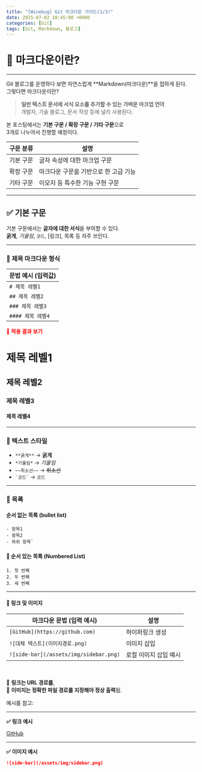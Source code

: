 ```yaml
---
title: "[Winebug] Git 마크다운 가이드(1/3)"
date: 2025-07-02 10:45:00 +0900
categories: [Git]
tags: [Git, Markdown, 블로그]
---
```


# 🎈 마크다운이란?  
---

Git 블로그를 운영하다 보면 자연스럽게 **Markdown(마크다운)**을 접하게 된다.  
그렇다면 마크다운이란?

> **일반 텍스트 문서에 서식 요소를 추가할 수 있는 가벼운 마크업 언어**  
> 개발자, 기술 블로그, 문서 작성 등에 널리 사용된다.

본 포스팅에서는 **기본 구문 / 확장 구문 / 기타 구문**으로<br>
3개로 나누어서 진행할 예정이다.

| 구문 분류   | 설명                                   |
|-------------|----------------------------------------|
| 기본 구문   | 글자 속성에 대한 마크업 구문           |
| 확장 구문   | 마크다운 구문을 기반으로 한 고급 기능   |
| 기타 구문   | 이모지 등 특수한 기능 구현 구문         |

---

## ✅ 기본 구문  

기본 구문에서는 **글자에 대한 서식**을 부여할 수 있다.  
**굵게**, *기울임*, `코드`, [링크], 목록 등 자주 쓰인다.

---

### 📌 제목 마크다운 형식


| 문법 예시 (입력값) |
|--------------------|
| `# 제목 레벨1`      |
| `## 제목 레벨2`     |
| `### 제목 레벨3`    |
| `#### 제목 레벨4`   |


<span style="color:red"><strong>📌 적용 결과 보기</strong></span>

# 제목 레벨1  
## 제목 레벨2  
### 제목 레벨3  
#### 제목 레벨4

---

### 📌 텍스트 스타일

- `**굵게**` → **굵게**  
- `*기울임*` → *기울임*  
- `~~취소선~~` → ~~취소선~~  
- `` `코드` `` → `코드`

---

### 📌 목록

#### 순서 없는 목록 (bullet list)
```
- 항목1
- 항목2
- 하위 항목`
```
#### 🔢 순서 있는 목록 (Numbered List)
```
1. 첫 번째
2. 두 번째
3. 세 번째
```
---

#### 🔗 링크 및 이미지

| 마크다운 문법 (입력 예시)                  | 설명                     |
|-------------------------------------------|--------------------------|
| `[GitHub](https://github.com)`            | 하이퍼링크 생성          |
| `![대체 텍스트](이미지경로.png)`          | 이미지 삽입              |
| `![side-bar](/assets/img/sidebar.png)`    | 로컬 이미지 삽입 예시    |

<br>

📌 **링크는 URL 경로를**,  
📌 **이미지는 정확한 파일 경로를 지정해야 정상 출력**됨.

예시를 참고:

---

**✅ 링크 예시**

[GitHub](https://github.com)

---

**✅ 이미지 예시**

```markdown
![side-bar](/assets/img/sidebar.png)

